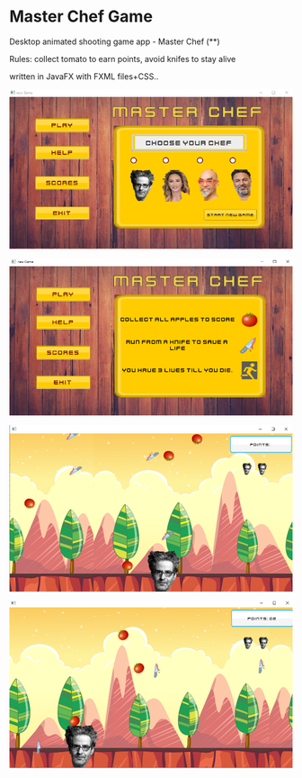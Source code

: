 # Master Chef Game

Desktop animated shooting game app - Master Chef (**)

Rules:
collect tomato to earn points, avoid knifes to stay alive

written in JavaFX with FXML files+CSS..

![](Capture.PNG)

![](Capture2.PNG)

![](Capture3.PNG)

![](Capture4.PNG)
